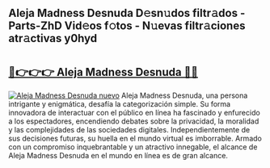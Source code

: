 ## Aleja Madness Desnuda D𝚎sn𝚞dos filtr𝚊dos - Parts-ZhD Vid𝚎os f𝚘tos - N𝚞evas filtr𝚊ciones atr𝚊ctivas y0hyd

# <h2><a href="http://mbaa8d.tromn.icu/?c=Aleja+Madness+Desnuda">🔗👉👉👉 Aleja Madness Desnuda 🔗🔗</a></h2>

[![Aleja Madness Desnuda nuevo](https://i.imgur.com/pEAQMta.gif)](http://mbaa8d.tromn.icu/?c=Aleja+Madness+Desnuda)
Aleja Madness Desnuda, una persona intrigante y enigmática, desafía la categorización simple. Su forma innovadora de interactuar con el público en línea ha fascinado y enfurecido a los espectadores, encendiendo debates sobre la privacidad, la moralidad y las complejidades de las sociedades digitales. Independientemente de sus decisiones futuras, su huella en el mundo virtual es imborrable. Armado con un compromiso inquebrantable y un atractivo innegable, el alcance de Aleja Madness Desnuda en el mundo en línea es de gran alcance.
